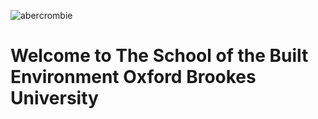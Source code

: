 ![abercrombie](https://user-images.githubusercontent.com/76107657/118799583-cc78b500-b896-11eb-93d7-f9d36f4ef4fe.jpg)

# Welcome to The School of the Built Environment Oxford Brookes University          

